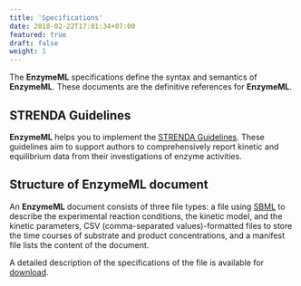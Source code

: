 ```yaml
---
title: 'Specifications'
date: 2018-02-22T17:01:34+07:00
featured: true
draft: false
weight: 1
---
```


The **EnzymeML** specifications define the syntax and semantics of **EnzymeML**. These documents are the definitive references 
for **EnzymeML**. 

## STRENDA Guidelines

**EnzymeML** helps you to implement the [STRENDA Guidelines](http://www.beilstein-institut.de/en/projects/strenda/guidelines). These 
guidelines aim to support authors to comprehensively report kinetic and equilibrium data from their investigations of enzyme activities. 

## Structure of EnzymeML document

An **EnzymeML** document consists of three file types: a file using [SBML](http://model.caltech.edu/) to describe the experimental 
reaction conditions, the kinetic model, and the kinetic parameters, CSV (comma-separated values)-formatted files to store the time 
courses of substrate and product concentrations, and a manifest file lists the content of the document.

A detailed description of the specifications of the file is available for [download](/downloads/files/specifications.pdf). 



